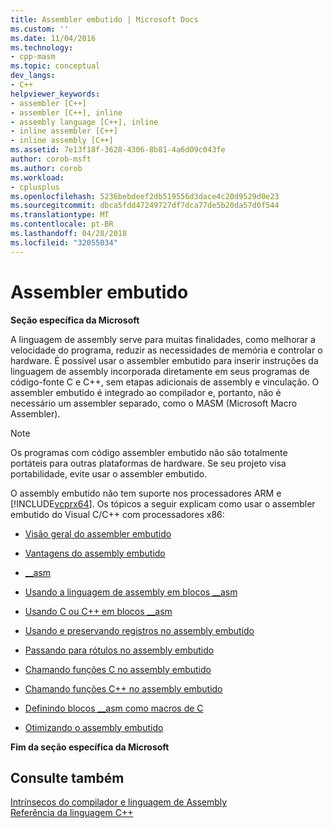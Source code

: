 ```yaml
---
title: Assembler embutido | Microsoft Docs
ms.custom: ''
ms.date: 11/04/2016
ms.technology:
- cpp-masm
ms.topic: conceptual
dev_langs:
- C++
helpviewer_keywords:
- assembler [C++]
- assembler [C++], inline
- assembly language [C++], inline
- inline assembler [C++]
- inline assembly [C++]
ms.assetid: 7e13f18f-3628-4306-8b81-4a6d09c043fe
author: corob-msft
ms.author: corob
ms.workload:
- cplusplus
ms.openlocfilehash: 5236bebdeef2db519556d3dace4c20d9529d0e23
ms.sourcegitcommit: dbca5fdd47249727df7dca77de5b20da57d0f544
ms.translationtype: MT
ms.contentlocale: pt-BR
ms.lasthandoff: 04/28/2018
ms.locfileid: "32055034"
---
```

# <a name="inline-assembler"></a>Assembler embutido
**Seção específica da Microsoft**  
  
 A linguagem de assembly serve para muitas finalidades, como melhorar a velocidade do programa, reduzir as necessidades de memória e controlar o hardware. É possível usar o assembler embutido para inserir instruções da linguagem de assembly incorporada diretamente em seus programas de código-fonte C e C++, sem etapas adicionais de assembly e vinculação. O assembler embutido é integrado ao compilador e, portanto, não é necessário um assembler separado, como o MASM (Microsoft Macro Assembler).  
  
> [!NOTE]
>  Os programas com código assembler embutido não são totalmente portáteis para outras plataformas de hardware. Se seu projeto visa portabilidade, evite usar o assembler embutido.  
  
 O assembly embutido não tem suporte nos processadores ARM e [!INCLUDE[vcprx64](../../assembler/inline/includes/vcprx64_md.md)].  Os tópicos a seguir explicam como usar o assembler embutido do Visual C/C++ com processadores x86:  
  
-   [Visão geral do assembler embutido](../../assembler/inline/inline-assembler-overview.md)  
  
-   [Vantagens do assembly embutido](../../assembler/inline/advantages-of-inline-assembly.md)  
  
-   [__asm](../../assembler/inline/asm.md)  
  
-   [Usando a linguagem de assembly em blocos __asm](../../assembler/inline/using-assembly-language-in-asm-blocks.md)  
  
-   [Usando C ou C++ em blocos __asm](../../assembler/inline/using-c-or-cpp-in-asm-blocks.md)  
  
-   [Usando e preservando registros no assembly embutido](../../assembler/inline/using-and-preserving-registers-in-inline-assembly.md)  
  
-   [Passando para rótulos no assembly embutido](../../assembler/inline/jumping-to-labels-in-inline-assembly.md)  
  
-   [Chamando funções C no assembly embutido](../../assembler/inline/calling-c-functions-in-inline-assembly.md)  
  
-   [Chamando funções C++ no assembly embutido](../../assembler/inline/calling-cpp-functions-in-inline-assembly.md)  
  
-   [Definindo blocos __asm como macros de C](../../assembler/inline/defining-asm-blocks-as-c-macros.md)  
  
-   [Otimizando o assembly embutido](../../assembler/inline/optimizing-inline-assembly.md)  
  
 **Fim da seção específica da Microsoft**  
  
## <a name="see-also"></a>Consulte também  
 [Intrínsecos do compilador e linguagem de Assembly](../../intrinsics/compiler-intrinsics-and-assembly-language.md)   
 [Referência da linguagem C++](../../cpp/cpp-language-reference.md)